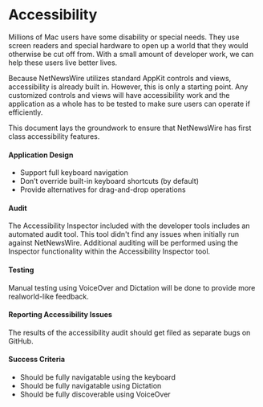 # Accessibility

Millions of Mac users have some disability or special needs.  They use screen readers and special
hardware to open up a world that they would otherwise be cut off from.  With a small amount of
developer work, we can help these users live better lives.

Because NetNewsWire utilizes standard AppKit controls and views, accessibility is already built in.
However, this is only a starting point.  Any customized controls and views will have accessibility
work and the application as a whole has to be tested to make sure users can operate if efficiently.

This document lays the groundwork to ensure that NetNewsWire has first class accessibility features.

#### Application Design

- Support full keyboard navigation
- Don’t override built-in keyboard shortcuts (by default)
- Provide alternatives for drag-and-drop operations

#### Audit 

The Accessibility Inspector included with the developer tools includes an automated audit tool.  This
tool didn't find any issues when initially run against NetNewsWire.  Additional auditing will be
performed using the Inspector functionality within the Accessibility Inspector tool.

#### Testing

Manual testing using VoiceOver and Dictation will be done to provide more realworld-like feedback.

#### Reporting Accessibility Issues

The results of the accessibility audit should get filed as separate bugs on GitHub.

#### Success Criteria

- Should be fully navigatable using the keyboard
- Should be fully navigatable using Dictation
- Should be fully discoverable using VoiceOver
